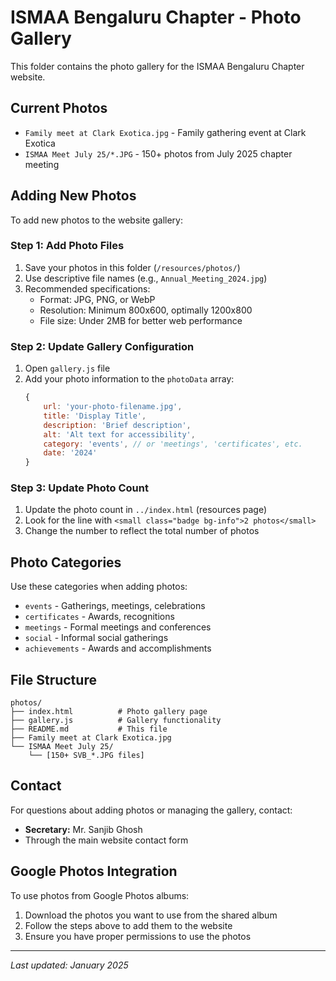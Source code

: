# ISMAA Bengaluru Chapter - Photo Gallery

This folder contains the photo gallery for the ISMAA Bengaluru Chapter website.

## Current Photos

- `Family meet at Clark Exotica.jpg` - Family gathering event at Clark Exotica
- `ISMAA Meet July 25/*.JPG` - 150+ photos from July 2025 chapter meeting

## Adding New Photos

To add new photos to the website gallery:

### Step 1: Add Photo Files
1. Save your photos in this folder (`/resources/photos/`)
2. Use descriptive file names (e.g., `Annual_Meeting_2024.jpg`)
3. Recommended specifications:
   - Format: JPG, PNG, or WebP
   - Resolution: Minimum 800x600, optimally 1200x800
   - File size: Under 2MB for better web performance

### Step 2: Update Gallery Configuration
1. Open `gallery.js` file
2. Add your photo information to the `photoData` array:
   ```javascript
   {
       url: 'your-photo-filename.jpg',
       title: 'Display Title',
       description: 'Brief description',
       alt: 'Alt text for accessibility',
       category: 'events', // or 'meetings', 'certificates', etc.
       date: '2024'
   }
   ```

### Step 3: Update Photo Count
1. Update the photo count in `../index.html` (resources page)
2. Look for the line with `<small class="badge bg-info">2 photos</small>`
3. Change the number to reflect the total number of photos

## Photo Categories

Use these categories when adding photos:
- `events` - Gatherings, meetings, celebrations
- `certificates` - Awards, recognitions
- `meetings` - Formal meetings and conferences  
- `social` - Informal social gatherings
- `achievements` - Awards and accomplishments

## File Structure

```
photos/
├── index.html          # Photo gallery page
├── gallery.js          # Gallery functionality
├── README.md           # This file
├── Family meet at Clark Exotica.jpg
└── ISMAA Meet July 25/
    └── [150+ SVB_*.JPG files]
```

## Contact

For questions about adding photos or managing the gallery, contact:
- **Secretary:** Mr. Sanjib Ghosh
- Through the main website contact form

## Google Photos Integration

To use photos from Google Photos albums:
1. Download the photos you want to use from the shared album
2. Follow the steps above to add them to the website
3. Ensure you have proper permissions to use the photos

---
*Last updated: January 2025*
